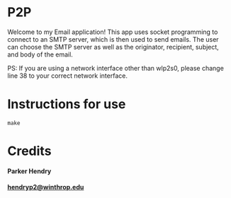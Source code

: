 # P2P
Welcome to my Email application! This app uses socket programming to connect to an SMTP server, which is then used to send emails. The user can choose the SMTP server as well as the originator, recipient, subject, and body of the email. 

PS: If you are using a network interface other than wlp2s0, please change line 38 to your correct network interface. 
# Instructions for use
````
make
````
# Credits
#### Parker Hendry
#### hendryp2@winthrop.edu

